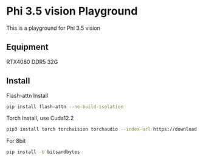 # Phi 3.5 vision Playground

This is a playground for Phi 3.5 vision

## Equipment

RTX4080
DDR5 32G

## Install

Flash-attn Install

```bash
pip install flash-attn --no-build-isolation
```

Torch Install, use Cuda12.2

```bash
pip3 install torch torchvision torchaudio --index-url https://download.pytorch.org/whl/cu121
```

For 8bit

```bash
pip install -U bitsandbytes
```
